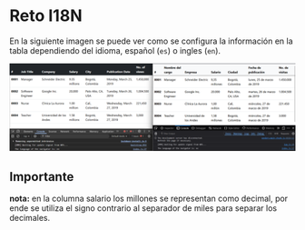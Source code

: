 # Reto I18N

En la siguiente imagen se puede ver como se configura la información en la tabla dependiendo del idioma, español (`es`) o ingles (`en`). 

<img src="./imgs/muestra.png" alt="muestra" />


## Importante
**nota:** en la columna salario los millones se representan como decimal, por ende se utiliza el signo contrario al separador de miles para separar los decimales.
